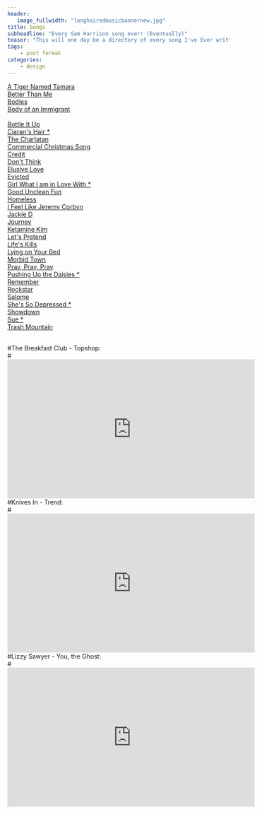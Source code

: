 ```yaml
---
header:
   image_fullwidth: "longhairedmusicbannernew.jpg"
title: Songs
subheadline: "Every Sam Harrison song ever! (Eventually)"
teaser: "This will one day be a directory of every song I've Ever written... Eventually!"
tags:
    - post format
categories:
    - design 
---
```

<!--more-->
<a href="https://itunes.apple.com/us/album/id784573815">A Tiger Named Tamara</a><br>
 <a href="https://itunes.apple.com/us/album/yes-hard-feelings/id478052570">Better Than Me</a><br>
<a href="https://itunes.apple.com/us/album/live-at-long-haired-music/id680255215">Bodies</a><br>
<a href="https://www.youtube.com/watch?v=umUKoQZD3ls">Body  of an Immigrant</a><br><br>
<a href="https://youtu.be/hSCAlEAoMeE">Bottle It Up</a><br>
<a href="https://youtu.be/aa3fQ4DJp2c">Ciaran's Hair *</a><br>
<a href="https://itunes.apple.com/us/album/yes-hard-feelings/id478052570">The Charlatan</a><br>
<a href="https://www.youtube.com/6PBrOIzBkG8">Commercial Christmas Song</a><br>
<a href="https://www.kickstarter.com/projects/samharrison/the-consumerist-a-mini-musical-album">Credit</a><br>
<a href="https://www.kickstarter.com/projects/samharrison/the-consumerist-a-mini-musical-album">Don't Think</a><br>
  <a href="https://itunes.apple.com/us/album/yes-hard-feelings/id478052570">Elusive Love</a><br>
<a href="https://www.kickstarter.com/projects/samharrison/the-consumerist-a-mini-musical-album">Evicted</a><br>
<a href="https://youtu.be/vKRi4HDoTyE">Girl What I am in Love With *</a><br>
  <a href="https://itunes.apple.com/us/album/yes-hard-feelings/id478052570">Good Unclean Fun</a><br>
<a href="https://www.kickstarter.com/projects/samharrison/the-consumerist-a-mini-musical-album">Homeless</a><br>
<a href="https://www.youtube.com/watch?v=1NwS1Ebb8-s">I Feel Like Jeremy Corbyn</a><br>
  <a href="https://itunes.apple.com/us/album/yes-hard-feelings/id478052570">Jackie D</a><br>
<a href="https://www.kickstarter.com/projects/samharrison/the-consumerist-a-mini-musical-album">Journey</a><br>
<a href="https://longhairedmusic.bandcamp.com/album/the-wish">Ketamine Kim</a><br>
<a href="https://longhairedmusic.bandcamp.com/album/the-wish">Let's Pretend</a><br>
<a href="https://itunes.apple.com/us/album/yes-hard-feelings/id478052570">Life's Kills</a><br>
<a href="https://youtu.be/Tmn6Moxiw5M">Lying on Your Bed</a><br>
<a href="https://itunes.apple.com/us/album/yes-hard-feelings/id478052570">Morbid Town</a><br>
 <a href="https://itunes.apple.com/us/album/yes-hard-feelings/id478052570">Pray, Pray, Pray</a><br>
<a href="https://youtu.be/T9Ca9r9wjVQ">Pushing Up the Daisies *</a><br>
<a href="https://itunes.apple.com/us/album/yes-hard-feelings/id478052570">Remember</a><br>
<a href="https://longhairedmusic.bandcamp.com/album/the-wish">Rockstar</a><br>
<a href="https://itunes.apple.com/us/album/id784573815">Salome</a><br>
<a href="https://youtu.be/rwKUEaKdkAs">She's So Depressed *</a><br>
<a href="https://itunes.apple.com/us/album/id784573815">Showdown</a><br>
<a href="https://youtu.be/fuddPhawaec">Sue *</a><br>
<a href="https://www.kickstarter.com/projects/samharrison/the-consumerist-a-mini-musical-album">Trash Mountain</a><br>



 

 

 





<br>
#The Breakfast Club - Topshop:<br>
#  <iframe width="560" height="315" src="https://www.youtube.com/embed/7Iypgtv5WOU" frameborder="0" allowfullscreen></iframe><br>
#Knives In - Trend:<br>
#  <iframe width="560" height="315" src="https://www.youtube.com/embed/8i4aoIFoyk8" frameborder="0" allowfullscreen></iframe><br>
#Lizzy Sawyer - You, the Ghost:<br>
#  <iframe width="560" height="315" src="https://www.youtube.com/embed/PcFocisU9ig" frameborder="0" allowfullscreen></iframe><br>
